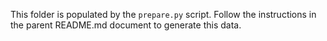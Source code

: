 This folder is populated by the `prepare.py` script. Follow the instructions in the parent README.md document to generate this data.
